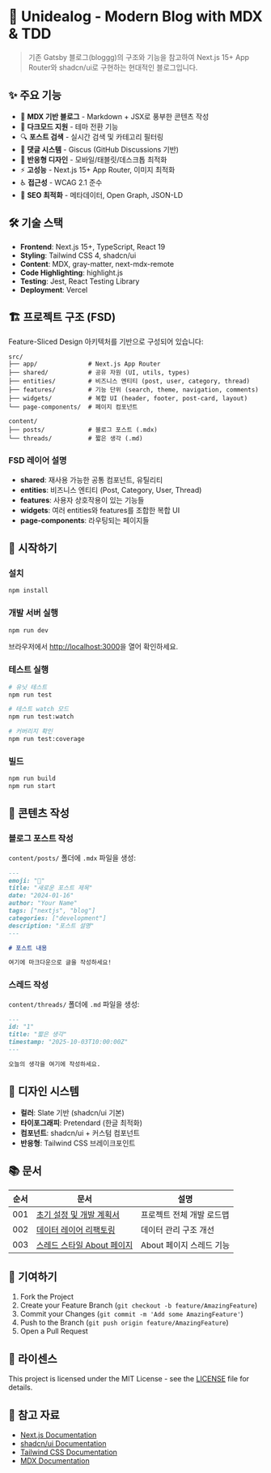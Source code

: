 # 📝 Unidealog - Modern Blog with MDX & TDD

> 기존 Gatsby 블로그(bloggg)의 구조와 기능을 참고하여 Next.js 15+ App Router와 shadcn/ui로 구현하는 현대적인 블로그입니다.

## ✨ 주요 기능

- 📝 **MDX 기반 블로그** - Markdown + JSX로 풍부한 콘텐츠 작성
- 🎨 **다크모드 지원** - 테마 전환 기능
- 🔍 **포스트 검색** - 실시간 검색 및 카테고리 필터링
- 💬 **댓글 시스템** - Giscus (GitHub Discussions 기반)
- 📱 **반응형 디자인** - 모바일/태블릿/데스크톱 최적화
- ⚡ **고성능** - Next.js 15+ App Router, 이미지 최적화
- ♿ **접근성** - WCAG 2.1 준수
- 🎯 **SEO 최적화** - 메타데이터, Open Graph, JSON-LD

## 🛠️ 기술 스택

- **Frontend**: Next.js 15+, TypeScript, React 19
- **Styling**: Tailwind CSS 4, shadcn/ui
- **Content**: MDX, gray-matter, next-mdx-remote
- **Code Highlighting**: highlight.js
- **Testing**: Jest, React Testing Library
- **Deployment**: Vercel

## 🏗️ 프로젝트 구조 (FSD)

Feature-Sliced Design 아키텍처를 기반으로 구성되어 있습니다:

```
src/
├── app/              # Next.js App Router
├── shared/           # 공유 자원 (UI, utils, types)
├── entities/         # 비즈니스 엔티티 (post, user, category, thread)
├── features/         # 기능 단위 (search, theme, navigation, comments)
├── widgets/          # 복합 UI (header, footer, post-card, layout)
└── page-components/  # 페이지 컴포넌트

content/
├── posts/            # 블로그 포스트 (.mdx)
└── threads/          # 짧은 생각 (.md)
```

### FSD 레이어 설명

- **shared**: 재사용 가능한 공통 컴포넌트, 유틸리티
- **entities**: 비즈니스 엔티티 (Post, Category, User, Thread)
- **features**: 사용자 상호작용이 있는 기능들
- **widgets**: 여러 entities와 features를 조합한 복합 UI
- **page-components**: 라우팅되는 페이지들

## 🚀 시작하기

### 설치

```bash
npm install
```

### 개발 서버 실행

```bash
npm run dev
```

브라우저에서 [http://localhost:3000](http://localhost:3000)을 열어 확인하세요.

### 테스트 실행

```bash
# 유닛 테스트
npm run test

# 테스트 watch 모드
npm run test:watch

# 커버리지 확인
npm run test:coverage
```

### 빌드

```bash
npm run build
npm run start
```

## 📝 콘텐츠 작성

### 블로그 포스트 작성

`content/posts/` 폴더에 `.mdx` 파일을 생성:

```markdown
---
emoji: "🎯"
title: "새로운 포스트 제목"
date: "2024-01-16"
author: "Your Name"
tags: ["nextjs", "blog"]
categories: ["development"]
description: "포스트 설명"
---

# 포스트 내용

여기에 마크다운으로 글을 작성하세요!
```

### 스레드 작성

`content/threads/` 폴더에 `.md` 파일을 생성:

```markdown
---
id: "1"
title: "짧은 생각"
timestamp: "2025-10-03T10:00:00Z"
---

오늘의 생각을 여기에 작성하세요.
```

## 🎨 디자인 시스템

- **컬러**: Slate 기반 (shadcn/ui 기본)
- **타이포그래피**: Pretendard (한글 최적화)
- **컴포넌트**: shadcn/ui + 커스텀 컴포넌트
- **반응형**: Tailwind CSS 브레이크포인트

## 📚 문서

| 순서 | 문서 | 설명 |
|------|------|------|
| 001 | [초기 설정 및 개발 계획서](./docs/001-INITIAL_SETUP.md) | 프로젝트 전체 개발 로드맵 |
| 002 | [데이터 레이어 리팩토링](./docs/002-DATA_LAYER_REFACTOR.md) | 데이터 관리 구조 개선 |
| 003 | [스레드 스타일 About 페이지](./docs/003-THREAD_STYLE_ABOUT_PAGE_PLAN.md) | About 페이지 스레드 기능 |

## 🤝 기여하기

1. Fork the Project
2. Create your Feature Branch (`git checkout -b feature/AmazingFeature`)
3. Commit your Changes (`git commit -m 'Add some AmazingFeature'`)
4. Push to the Branch (`git push origin feature/AmazingFeature`)
5. Open a Pull Request

## 📄 라이센스

This project is licensed under the MIT License - see the [LICENSE](LICENSE) file for details.

## 🔗 참고 자료

- [Next.js Documentation](https://nextjs.org/docs)
- [shadcn/ui Documentation](https://ui.shadcn.com)
- [Tailwind CSS Documentation](https://tailwindcss.com/docs)
- [MDX Documentation](https://mdxjs.com)
